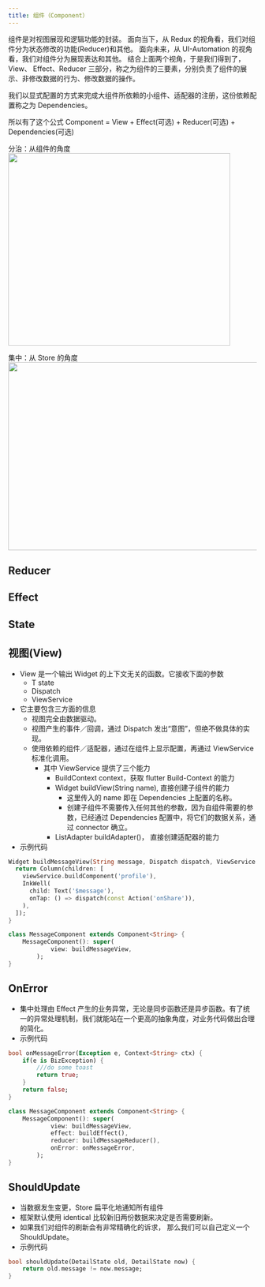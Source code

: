```yaml
---
title: 组件（Component）
---
```


组件是对视图展现和逻辑功能的封装。
面向当下，从 Redux 的视角看，我们对组件分为状态修改的功能(Reducer)和其他。
面向未来，从 UI-Automation 的视角看，我们对组件分为展现表达和其他。
结合上面两个视角，于是我们得到了，View、 Effect、Reducer 三部分，称之为组件的三要素，分别负责了组件的展示、非修改数据的行为、修改数据的操作。

我们以显式配置的方式来完成大组件所依赖的小组件、适配器的注册，这份依赖配置称之为 Dependencies。

所以有了这个公式
Component = View + Effect(可选) + Reducer(可选) + Dependencies(可选)

分治：从组件的角度
<img src="https://img.alicdn.com/tfs/TB1vqB2J4YaK1RjSZFnXXa80pXa-900-780.png" width="450px" height="390px">

集中：从 Store 的角度
<img src="https://img.alicdn.com/tfs/TB1sThMJYvpK1RjSZFqXXcXUVXa-1426-762.png" width="713px" height="381px">

## Reducer

## Effect

## State

## 视图(View)
-   View 是一个输出 Widget 的上下文无关的函数。它接收下面的参数
    -   T state
    -   Dispatch
    -   ViewService
-   它主要包含三方面的信息
    -   视图完全由数据驱动。
    -   视图产生的事件／回调，通过 Dispatch 发出“意图”，但绝不做具体的实现。
    -   使用依赖的组件／适配器，通过在组件上显示配置，再通过 ViewService 标准化调用。
        -   其中 ViewService 提供了三个能力
            -   BuildContext context，获取 flutter Build-Context 的能力
            -   Widget buildView(String name), 直接创建子组件的能力
                -   这里传入的 name 即在 Dependencies 上配置的名称。
                -   创建子组件不需要传入任何其他的参数，因为自组件需要的参数，已经通过 Dependencies 配置中，将它们的数据关系，通过 connector 确立。
            -   ListAdapter buildAdapter()， 直接创建适配器的能力
-   示例代码

```dart
Widget buildMessageView(String message, Dispatch dispatch, ViewService viewService) {
  return Column(children: [
    viewService.buildComponent('profile'),
    InkWell(
      child: Text('$message'),
      onTap: () => dispatch(const Action('onShare')),
    ),
  ]);
}

class MessageComponent extends Component<String> {
    MessageComponent(): super(
            view: buildMessageView,
        );
}
```

## OnError

-   集中处理由 Effect 产生的业务异常，无论是同步函数还是异步函数。有了统一的异常处理机制，我们就能站在一个更高的抽象角度，对业务代码做出合理的简化。
-   示例代码

```dart
bool onMessageError(Exception e, Context<String> ctx) {
    if(e is BizException) {
        ///do some toast
        return true;
    }
    return false;
}

class MessageComponent extends Component<String> {
    MessageComponent(): super(
            view: buildMessageView,
            effect: buildEffect(),
            reducer: buildMessageReducer(),
            onError: onMessageError,
        );
}
```

## ShouldUpdate

-   当数据发生变更，Store 扁平化地通知所有组件
-   框架默认使用 identical 比较新旧两份数据来决定是否需要刷新。
-   如果我们对组件的刷新会有非常精确化的诉求， 那么我们可以自己定义一个 ShouldUpdate。
-   示例代码

```dart
bool shouldUpdate(DetailState old, DetailState now) {
    return old.message != now.message;
}
```

